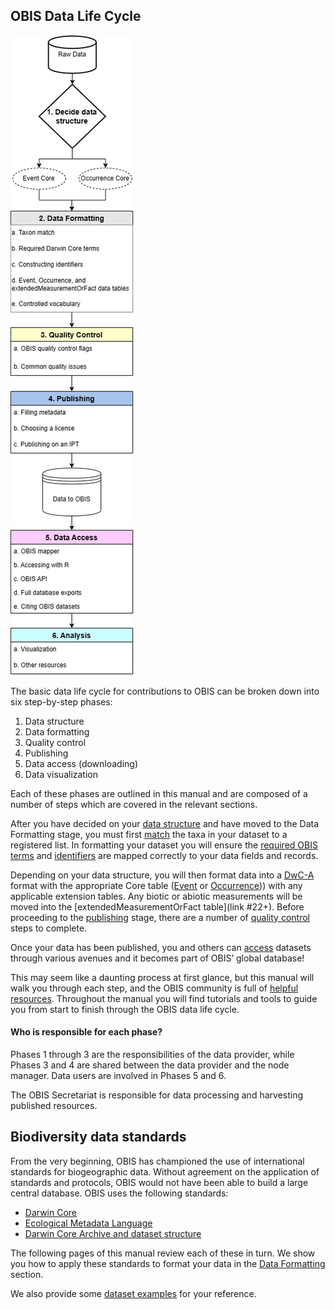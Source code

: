 ## OBIS Data Life Cycle

<img src="images/OBISdataLifeCycle.png" class="img-responsive" display: inline-block /> 

The basic data life cycle for contributions to OBIS can be broken down into six step-by-step phases:

1. Data structure
2. Data formatting
3. Quality control
4. Publishing
5. Data access (downloading)
6. Data visualization

Each of these phases are outlined in this manual and are composed of a number of steps which are covered in the relevant sections. 

After you have decided on your [data structure](formatting.html) and have moved to the Data Formatting stage, you must first [match](name_matching.html) the taxa in your dataset to a registered list. In formatting your dataset you will ensure the [required OBIS terms](checklist.html) and [identifiers](identifiers.html) are mapped correctly to your data fields and records. 

Depending on your data structure, you will then format data into a [DwC-A](data_format.html) format with the appropriate Core table ([Event](format_event) or [Occurrence](format_occurrence.html))) with any applicable extension tables. Any biotic or abiotic measurements will be moved into the [extendedMeasurementOrFact table](link #22+). Before proceeding to the [publishing](data_publication.html) stage, there are a number of [quality control](dataquality.html) steps to complete. 

Once your data has been published, you and others can [access](access.html) datasets through various avenues and it becomes part of OBIS’ global database!

This may seem like a daunting process at first glance, but this manual will walk you through each step, and the OBIS community is full of [helpful resources](gethelp.html). Throughout the manual you will find tutorials and tools to guide you from start to finish through the OBIS data life cycle.

#### Who is responsible for each phase?
Phases 1 through 3 are the responsibilities of the data provider, while Phases 3 and 4 are shared between the data provider and the node manager. Data users are involved in Phases 5 and 6. 

The OBIS Secretariat is responsible for data processing and harvesting published resources.


## Biodiversity data standards

From the very beginning, OBIS has championed the use of international standards for biogeographic data. Without agreement on the application of standards and protocols, OBIS would not have been able to build a large central database. OBIS uses the following standards:

* [Darwin Core](darwin_core.html)
* [Ecological Metadata Language](eml.html)
* [Darwin Core Archive and dataset structure](data_format.html)

The following pages of this manual review each of these in turn. We show you how to apply these standards to format your data in the [Data Formatting](formatting.html) section.

We also provide some [dataset examples](examples.html) for your reference.